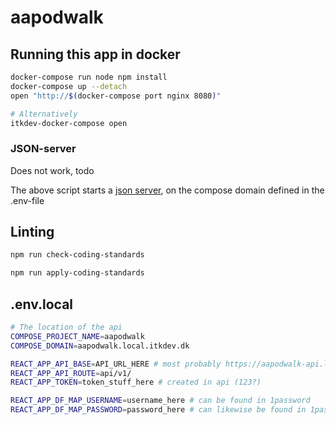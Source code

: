 # aapodwalk

## Running this app in docker

```sh
docker-compose run node npm install
docker-compose up --detach
open "http://$(docker-compose port nginx 8080)"

# Alternatively
itkdev-docker-compose open
```

### JSON-server

Does not work, todo

The above script starts a [json server](https://github.com/typicode/json-server), on the compose domain defined in the .env-file

## Linting

```bash
npm run check-coding-standards
```

```bash
npm run apply-coding-standards
```

## .env.local

```bash
# The location of the api
COMPOSE_PROJECT_NAME=aapodwalk
COMPOSE_DOMAIN=aapodwalk.local.itkdev.dk

REACT_APP_API_BASE=API_URL_HERE # most probably https://aapodwalk-api.local.itkdev.dk/
REACT_APP_API_ROUTE=api/v1/
REACT_APP_TOKEN=token_stuff_here # created in api (123?)

REACT_APP_DF_MAP_USERNAME=username_here # can be found in 1password
REACT_APP_DF_MAP_PASSWORD=password_here # can likewise be found in 1password
```
